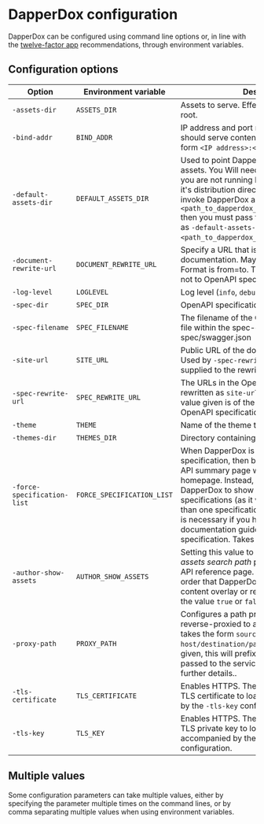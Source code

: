 # DapperDox configuration

DapperDox can be configured using command line options or, in line with the [twelve-factor app](https://12factor.net/) recommendations, through environment variables. 

## Configuration options

| Option | Environment variable | Description |
| ------ | -------------------- | ----------- |
| `-assets-dir` | `ASSETS_DIR` | Assets to serve. Effectively the document root. |
| `-bind-addr` | `BIND_ADDR` | IP address and port number that DapperDox should serve content from. Value takes the form `<IP address>:<port>`. |
| `-default-assets-dir` | `DEFAULT_ASSETS_DIR` | Used to point DapperDox at its default assets. You Will need to provide this option if you are not running DapperDox from within it's distribution directory. For example, if you invoke DapperDox as `<path_to_dapperdox_distribution>/dapperdox` then you must pass this configuration option as `-default-assets-dir=<path_to_dapperdox_distribution>/assets`.|
| `-document-rewrite-url` | `DOCUMENT_REWRITE_URL` | Specify a URL that is to be rewritten in the documentation. May be multiply defined. Format is from=to. This is applied to assets, not to OpenAPI specification generated text. |
| `-log-level` | `LOGLEVEL` | Log level (`info`, `debug`, `trace`) |
| `-spec-dir` | `SPEC_DIR` | OpenAPI specification (swagger) directory. |
| `-spec-filename` | `SPEC_FILENAME` | The filename of the OpenAPI specification file within the spec-dir. Defaults to spec/swagger.json |
| `-site-url` | `SITE_URL` | Public URL of the documentation service. Used by `-spec-rewrite-url` if no `=to` is supplied to the rewrite. |
| `-spec-rewrite-url` | `SPEC_REWRITE_URL` | The URLs in the OpenAPI specifications to be rewritten as `site-url`, or to the `to` URL if the value given is of the form from=to. Applies to OpenAPI specification text, not asset files. |
| `-theme` | `THEME` | Name of the theme to render documentation. |
| `-themes-dir` | `THEMES_DIR` | Directory containing installed themes. |
| `-force-specification-list` | `FORCE_SPECIFICATION_LIST` | When DapperDox is serving a single OpenAPI specification, then by default it will show the API summary page when serving the homepage. Instead, you can force DapperDox to show the list of available specifications (as it would if there were more than one specification) with this option. This is necessary if you have global documentation guides which live outside the specification. Takes the value `true` or `false`. |
| `-author-show-assets` | `AUTHOR_SHOW_ASSETS` | Setting this value to `true` will enable an *assets search path* pane at the foot of every API reference page. This shows the path order that DapperDox will scan to find GFM content overlay or replacement files. Takes the value `true` or `false`. |
| `-proxy-path` | `PROXY_PATH` | Configures a path prefix that is to be reverse-proxied to another service. Value takes the form `source-path=service-host/destination/path`. If `destination-path` is given, this will prefix the `source-path` that is passed to the service. See [reverse proxy](/docs/proxy-configure) for further details.. |
| `-tls-certificate` | `TLS_CERTIFICATE` | Enables HTTPS. The path and filename of the TLS certificate to load. Must be accompanied by the `-tls-key` configuration. |
| `-tls-key` | `TLS_KEY` | Enables HTTPS. The path and filename of the TLS private key to load. Must be accompanied by the `-tls-certificate` configuration. |

## Multiple values

Some configuration parameters can take multiple values, either by specifying the parameter multiple times on the command lines, or by
comma separating multiple values when using environment variables.

